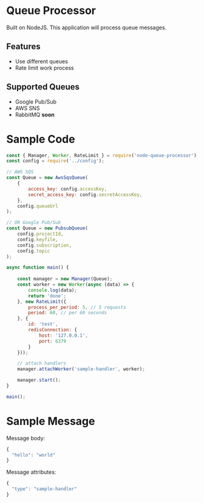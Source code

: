 # Queue Processor
Built on NodeJS. This application will process queue messages.

## Features
- Use different queues
- Rate limit work process

## Supported Queues
- Google Pub/Sub
- AWS SNS
- RabbitMQ **soon**

# Sample Code
```js
const { Manager, Worker, RateLimit } = require('node-queue-processor');
const config = require('../config');

// AWS SQS
const Queue = new AwsSqsQueue(
    {
        access_key: config.accessKey,
        secret_access_key: config.secretAccessKey,
    },
    config.queueUrl
);

// OR Google Pub/Sub
const Queue = new PubsubQueue(
    config.projectId,
    config.keyfile,
    config.subscription,
    config.topic
);

async function main() {
    
    const manager = new Manager(Queue);
    const worker = new Worker(async (data) => {
        console.log(data);
        return 'done';
    }, new RateLimit({
        process_per_period: 5, // 5 requests
        period: 60, // per 60 seconds
    }, {
        id: 'test',
        redisConnection: {
            host: '127.0.0.1',
            port: 6379
        }
    }));

    // attach handlers
    manager.attachWorker('sample-handler', worker);

    manager.start();
}

main();
```

# Sample Message
Message body:
```js
{
  "hello": "world"
}
```

Message attributes:
```js
{
  "type": "sample-handler"
}
```